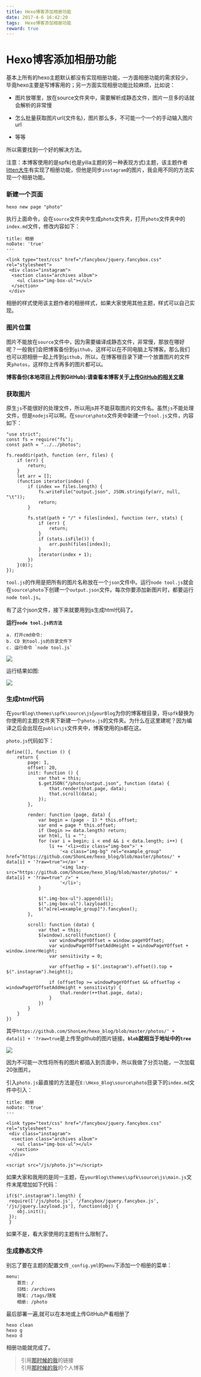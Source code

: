```yaml
---
title: Hexo博客添加相册功能
date: 2017-4-6 16:42:20
tags:  Hexo博客添加相册功能
reward: true
---
```


# Hexo博客添加相册功能

基本上所有的hexo主题默认都没有实现相册功能，一方面相册功能的需求较少，毕竟hexo主要是写博客用的；另一方面实现相册功能比较麻烦，比如说：

* 图片放哪里，放在source文件夹中，需要解析成静态文件，图片一旦多的话就会解析的非常慢

* 怎么批量获取图片url(文件名)，图片那么多，不可能一个一个的手动输入图片url

* 等等

所以需要找到一个好的解决方法。

注意：本博客使用的是spfk(也是yilia主题的另一种表现方式)主题，该主题作者[litten大牛](https://github.com/litten)有实现了相册功能，但他是同步`instagram`的图片，我会用不同的方法实现一个相册功能。

<!--more-->

### 新建一个页面

	hexo new page "photo"

执行上面命令，会在`source`文件夹中生成`photo`文件夹，打开`photo`文件夹中的`index.md`文件，修改内容如下：

	title: 相册 
	noDate: 'true'
	--- 

	<link type="text/css" href="/fancybox/jquery.fancybox.css" rel="stylesheet">
	 <div class="instagram">
	  <section class="archives album">
		<ul class="img-box-ul"></ul>
	  </section>
	 </div>


相册的样式使用该主题作者的相册样式，如果大家使用其他主题，样式可以自己实现。

### 图片位置

图片不能放在`source`文件中，因为需要编译成静态文件，非常慢，那放在哪好呢？一般我们会把博客备份到`github`，这样可以在不同电脑上写博客。那么我们也可以把相册一起上传到`github`，所以，在博客根目录下建一个放置图片的文件夹`photos`，这样你上传再多的图片都可以。

**博客备份(本地项目上传到GitHub):请查看本博客关于[上传GitHub的相关文章](https://shonlee.github.io/2017/04/06/github%E6%8F%90%E4%BA%A4%E6%9C%AC%E5%9C%B0%E9%A1%B9%E7%9B%AE/)**

### 获取图片

原生`js`不能很好的处理文件，所以用js并不能获取图片的文件名。虽然`js`不能处理文件，但是`nodejs`可以啊。在`source\photo`文件夹中新建一个`tool.js`文件，内容如下：

	"use strict";
	const fs = require("fs");
	const path = "../../photos";
	
	fs.readdir(path, function (err, files) {
	    if (err) {
	        return;
	    }
	    let arr = [];
	    (function iterator(index) {
	        if (index == files.length) {
	            fs.writeFile("output.json", JSON.stringify(arr, null, "\t"));
	            return;
	        }
	
	        fs.stat(path + "/" + files[index], function (err, stats) {
	            if (err) {
	                return;
	            }
	            if (stats.isFile()) {
	                arr.push(files[index]);
	            }
	            iterator(index + 1);
	        })
	    }(0));
	});


`tool.js`的作用是把所有的图片名称放在一个`json`文件中。运行`node tool.js`就会在`source\photo`下创建一个`output.json`文件。每次你要添加新图片时，都要运行`node tool.js`。

有了这个json文件，接下来就要用到js生成html代码了。

**运行`node tool.js的方法`**

	a. 打开cmd命令:
	b. CD 到tool.js的目录文件下
	c. 运行命令 `node tool.js`

![](http://i1.piimg.com/567571/ba2d4107e9ef9d4c.png)

运行结果如图:

![](http://i2.muimg.com/567571/71b3bc62eace5d56.png)

### 生成html代码

在`yourBlog\themes\spfk\source\js`(`yourBlog`为你的博客根目录，将`spfk`替换为你使用的主题)文件夹下新建一个`photo.js`的文件夹。为什么在这里建呢？因为编译之后会出现在`public\js`文件夹中，博客使用的js都在这。

`photo.js`代码如下：

	define([], function () {
	    return {
	        page: 1,
	        offset: 20,
	        init: function () {
	            var that = this;
	            $.getJSON("/photo/output.json", function (data) {
	                that.render(that.page, data);
	                that.scroll(data);
	            });
	        },
	
	        render: function (page, data) {
	            var begin = (page - 1) * this.offset;
	            var end = page * this.offset;
	            if (begin >= data.length) return;
	            var html, li = "";
	            for (var i = begin; i < end && i < data.length; i++) {
	                li += '<li><div class="img-box">' +
	                    '<a class="img-bg" rel="example_group" href="https://github.com/ShonLee/hexo_blog/blob/master/photos/' + data[i] + '?raw=true"></a>' +
	                    '<img lazy-src="https://github.com/ShonLee/hexo_blog/blob/master/photos/' + data[i] + '?raw=true" />' +
	                    '</li>';
	            }
	
	            $(".img-box-ul").append(li);
	            $(".img-box-ul").lazyload();
	            $("a[rel=example_group]").fancybox();
	        },
	
	        scroll: function (data) {
	            var that = this;
	            $(window).scroll(function() {
	                var windowPageYOffset = window.pageYOffset;
	                var windowPageYOffsetAddHeight = windowPageYOffset + window.innerHeight;
	                var sensitivity = 0;
	
	                var offsetTop = $(".instagram").offset().top + $(".instagram").height();
	
	                if (offsetTop >= windowPageYOffset && offsetTop < windowPageYOffsetAddHeight + sensitivity) {
	                    that.render(++that.page, data);
	                }
	            })
	        }
	    }
	})


其中`https://github.com/ShonLee/hexo_blog/blob/master/photos/' + data[i] + '?raw=true`是上传至github的图片链接。**`blob`就相当于地址中的`tree`**

![](http://i2.muimg.com/567571/68797527b5cb45de.png)

因为不可能一次性将所有的图片都插入到页面中，所以我做了分页功能，一次加载20张图片。

引入`photo.js`最直接的方法是在`E:\Hexo_Blog\source\photo`目录下的`index.md`文件中引入：

	title: 相册 
	noDate: 'true'
	--- 

	<link type="text/css" href="/fancybox/jquery.fancybox.css" rel="stylesheet">
	 <div class="instagram">
	  <section class="archives album">
		<ul class="img-box-ul"></ul>
	  </section>
	 </div>

	<script src="/js/photo.js"></script>


如果大家和我用的是同一主题，在`yourBlog\themes\spfk\source\js\main.js`文件末尾增加如下代码：

	if($(".instagram").length) {
	 require(['/js/photo.js', '/fancybox/jquery.fancybox.js', '/js/jquery.lazyload.js'], function(obj) {
	 	obj.init();
	 });
	 }

如果不是，看大家使用的主题有什么限制了。

### 生成静态文件

别忘了要在主题的配置文件`_config.yml`的`menu`下添加一个相册的菜单：

	menu: 
		首页: / 
		归档: /archives 
		随笔: /tags/随笔 
		相册: /photo
最后部署一遍,就可以在本地或上传GitHub产看相册了
	
	hexo clean
	hexo g
	hexo d

相册功能就完成了。


>引用[那时候的我](http://www.cnblogs.com/xljzlw/p/5137622.html)的链接<br>
>引用[那时候的我](http://zlwis.me/photo/)的个人博客
